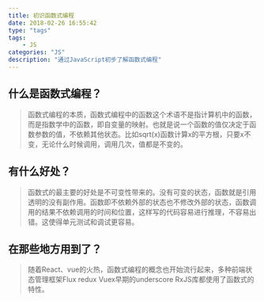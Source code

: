```yaml
---
title: 初识函数式编程
date: 2018-02-26 16:55:42
type: "tags"
tags:
	- JS
categories: "JS"
description: "通过JavaScript初步了解函数式编程"
---
```

## 什么是函数式编程？
>函数式编程的本质，函数式编程中的函数这个术语不是指计算机中的函数，而是指数学中的函数，即自变量的映射。也就是说一个函数的值仅决定于函数参数的值，不依赖其他状态。比如sqrt(x)函数计算x的平方根，只要x不变，无论什么时候调用，调用几次，值都是不变的。

## 有什么好处？
>函数式的最主要的好处是不可变性带来的。没有可变的状态，函数就是引用透明的没有副作用。函数即不依赖外部的状态也不修改外部的状态，函数调用的结果不依赖调用的时间和位置，这样写的代码容易进行推理，不容易出错。这使得单元测试和调试更容易。

## 在那些地方用到了？
>随着React、vue的火热，函数式编程的概念也开始流行起来，多种前端状态管理框架Flux redux Vuex早期的underscore RxJS库都使用了函数式的特性。
